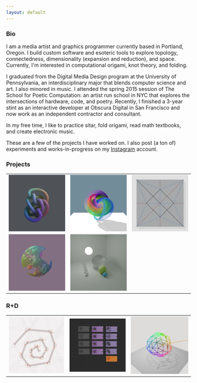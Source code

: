 ```yaml
---
layout: default
---
```


### Bio

I am a media artist and graphics programmer currently based in Portland, Oregon. I build custom software and esoteric tools to explore topology, connectedness, dimensionality (expansion and reduction), and space. Currently, I'm interested in computational origami, knot theory, and folding.

I graduated from the Digital Media Design program at the University of Pennsylvania, an interdisciplinary major that blends computer science and art. I also minored in music. I attended the spring 2015 session of The School for Poetic Computation: an artist run school in NYC that explores the intersections of hardware, code, and poetry. Recently, I finished a 3-year stint as an interactive developer at Obscura Digital in San Francisco and now work as an independent contractor and consultant.

In my free time, I like to practice sitar, fold origami, read math textbooks, and create electronic music.

These are a few of the projects I have worked on. I also post (a ton of) experiments and works-in-progress on my [Instagram](https://www.instagram.com/mwalczyk/) account.

### Projects

<table style="width:100%">

  <tr>
    <td style="width:33%">
      <a href="./project-grid-diagrams.html">
        <img src="./assets/img/project-grid-diagrams.png"/>
      </a>
    </td>
    <td style="width:33%">
      <a href="./project-hopf.html">
        <img src="./assets/img/project-hopf.png"/>
      </a>
    </td>
    <td style="width:33%">
      <a href="./project-crease.html">
        <img src="./assets/img/project-crease.png"/>
      </a>
    </td>
  </tr>

  <tr>
    <td style="width:33%">
      <a href="./project-marching-cubes.html">
        <img src="./assets/img/project-marching-cubes.png"/>
      </a>
    </td>
    <td style="width:33%">
      <a href="./project-flow.html">
        <img src="./assets/img/project-flow.png"/>
      </a>
    </td>
  </tr>

</table>

### R+D

<table style="width:100%">

  <tr>
    <td style="width:33%">
      <a href="./project-miura-ori.html">
        <img src="./assets/img/project-miura-ori.png"/>
      </a>
    </td>
    <td style="width:33%">
      <a href="./project-sdfperf.html">
        <img src="./assets/img/project-sdfperf.png"/>
      </a>
    </td>
    <td>
      <a href="./project-silhouette-refinement.html">
        <img src="./assets/img/project-silhouette-refinement.png"/>
      </a>
    </td>
  </tr>

</table>



